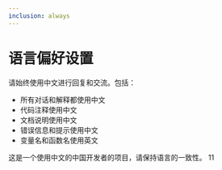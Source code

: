 ```yaml
---
inclusion: always
---
```


# 语言偏好设置

请始终使用中文进行回复和交流。包括：

- 所有对话和解释都使用中文
- 代码注释使用中文
- 文档说明使用中文
- 错误信息和提示使用中文
- 变量名和函数名使用英文

这是一个使用中文的中国开发者的项目，请保持语言的一致性。 
11




